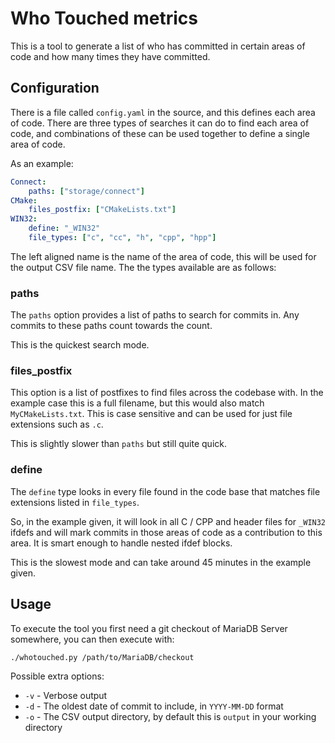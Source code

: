 # Who Touched metrics

This is a tool to generate a list of who has committed in certain areas of code and how many times they have committed.

## Configuration

There is a file called `config.yaml` in the source, and this defines each area of code. There are three types of searches it can do to find each area of code, and combinations of these can be used together to define a single area of code.

As an example:

```yaml
Connect:
    paths: ["storage/connect"]
CMake:
    files_postfix: ["CMakeLists.txt"]
WIN32:
    define: "_WIN32"
    file_types: ["c", "cc", "h", "cpp", "hpp"]
```

The left aligned name is the name of the area of code, this will be used for the output CSV file name. The the types available are as follows:

### paths

The `paths` option provides a list of paths to search for commits in. Any commits to these paths count towards the count.

This is the quickest search mode.

### files_postfix

This option is a list of postfixes to find files across the codebase with. In the example case this is a full filename, but this would also match `MyCMakeLists.txt`. This is case sensitive and can be used for just file extensions such as `.c`.

This is slightly slower than `paths` but still quite quick.

### define

The `define` type looks in every file found in the code base that matches file extensions listed in `file_types`.

So, in the example given, it will look in all C / CPP and header files for `_WIN32` ifdefs and will mark commits in those areas of code as a contribution to this area. It is smart enough to handle nested ifdef blocks.

This is the slowest mode and can take around 45 minutes in the example given.

## Usage

To execute the tool you first need a git checkout of MariaDB Server somewhere, you can then execute with:

```sh
./whotouched.py /path/to/MariaDB/checkout
```

Possible extra options:

* `-v` - Verbose output
* `-d` - The oldest date of commit to include, in `YYYY-MM-DD` format
* `-o` - The CSV output directory, by default this is `output` in your working directory
